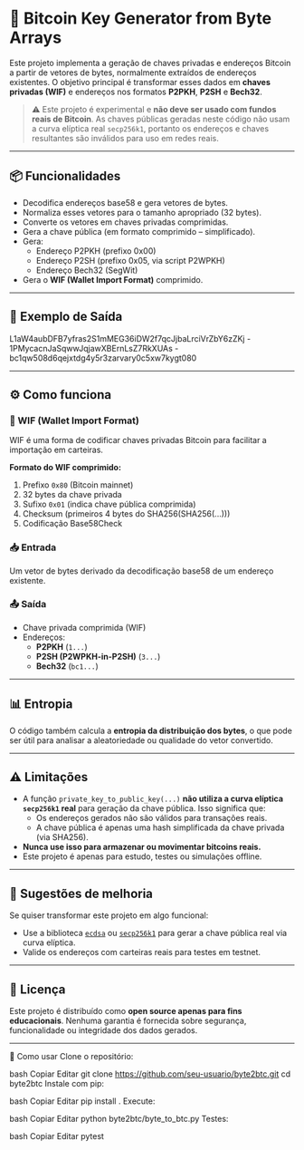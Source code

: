 # 🧠 Bitcoin Key Generator from Byte Arrays

Este projeto implementa a geração de chaves privadas e endereços Bitcoin a partir de vetores de bytes, normalmente extraídos de endereços existentes. O objetivo principal é transformar esses dados em **chaves privadas (WIF)** e endereços nos formatos **P2PKH**, **P2SH** e **Bech32**.

> ⚠️ Este projeto é experimental e **não deve ser usado com fundos reais de Bitcoin**. As chaves públicas geradas neste código não usam a curva elíptica real `secp256k1`, portanto os endereços e chaves resultantes são inválidos para uso em redes reais.

---

## 📦 Funcionalidades

- Decodifica endereços base58 e gera vetores de bytes.
- Normaliza esses vetores para o tamanho apropriado (32 bytes).
- Converte os vetores em chaves privadas comprimidas.
- Gera a chave pública (em formato comprimido – simplificado).
- Gera:
  - Endereço P2PKH (prefixo 0x00)
  - Endereço P2SH (prefixo 0x05, via script P2WPKH)
  - Endereço Bech32 (SegWit)
- Gera o **WIF (Wallet Import Format)** comprimido.

---

## 🧪 Exemplo de Saída

L1aW4aubDFB7yfras2S1mMEG36iDW2f7qcJjbaLrciVrZbY6zZKj - 1PMycacnJaSqwwJqjawXBErnLsZ7RkXUAs - bc1qw508d6qejxtdg4y5r3zarvary0c5xw7kygt080


---

## ⚙️ Como funciona

### 🔐 WIF (Wallet Import Format)

WIF é uma forma de codificar chaves privadas Bitcoin para facilitar a importação em carteiras.

**Formato do WIF comprimido:**

1. Prefixo `0x80` (Bitcoin mainnet)
2. 32 bytes da chave privada
3. Sufixo `0x01` (indica chave pública comprimida)
4. Checksum (primeiros 4 bytes do SHA256(SHA256(...)))
5. Codificação Base58Check

### 📥 Entrada

Um vetor de bytes derivado da decodificação base58 de um endereço existente.

### 📤 Saída

- Chave privada comprimida (WIF)
- Endereços:
  - **P2PKH** (`1...`)
  - **P2SH (P2WPKH-in-P2SH)** (`3...`)
  - **Bech32** (`bc1...`)

---

## 📊 Entropia

O código também calcula a **entropia da distribuição dos bytes**, o que pode ser útil para analisar a aleatoriedade ou qualidade do vetor convertido.

---

## ⚠️ Limitações

- A função `private_key_to_public_key(...)` **não utiliza a curva elíptica `secp256k1` real** para geração da chave pública. Isso significa que:
  - Os endereços gerados não são válidos para transações reais.
  - A chave pública é apenas uma hash simplificada da chave privada (via SHA256).
- **Nunca use isso para armazenar ou movimentar bitcoins reais.**
- Este projeto é apenas para estudo, testes ou simulações offline.

---

## 🚀 Sugestões de melhoria

Se quiser transformar este projeto em algo funcional:

- Use a biblioteca [`ecdsa`](https://pypi.org/project/ecdsa/) ou [`secp256k1`](https://pypi.org/project/secp256k1/) para gerar a chave pública real via curva elíptica.
- Valide os endereços com carteiras reais para testes em testnet.

---

## 📄 Licença

Este projeto é distribuído como **open source apenas para fins educacionais**. Nenhuma garantia é fornecida sobre segurança, funcionalidade ou integridade dos dados gerados.

---

🚀 Como usar
Clone o repositório:

bash
Copiar
Editar
git clone https://github.com/seu-usuario/byte2btc.git
cd byte2btc
Instale com pip:

bash
Copiar
Editar
pip install .
Execute:

bash
Copiar
Editar
python byte2btc/byte_to_btc.py
Testes:

bash
Copiar
Editar
pytest
